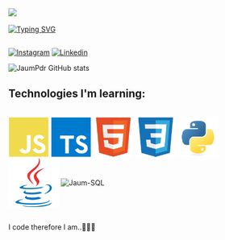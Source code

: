<img widht=100% src="https://capsule-render.vercel.app/api?type=waving&color=0000CD&height=120&section=header"/>

[![Typing SVG](https://readme-typing-svg.herokuapp.com?font=Fira+Code&weight=300%&size=35&duration=4000&pause=1000&color=0000CD&center=true&vCenter=true&random=false&width=1000&lines=Hello%2C+my+name+is+João+Pedro;I'm+21+years+old;I'm+a+systems+analysis+and+development+student;I'm+from+Brazil;welcome%3A)](https://git.io/typing-svg)

##

[![Instagram](https://img.shields.io/badge/Instagram-E4405F?style=for-the-badge&logo=instagram&logoColor=white)](https://www.instagram.com/jaum_oli/?igsh=MW9jd2d5MW9sM2VIdw%3D%3D&utm_source=qr)
[![Linkedin](https://img.shields.io/badge/LinkedIn-0077B5?style=for-the-badge&logo=linkedin&logoColor=white)](https://www.linkedin.com/in/jo%C3%A3o-pedro-oliveira-17383b186/)

![JaumPdr GitHub stats](https://github-readme-stats.vercel.app/api?username=JaumPdr&show_icons=true&theme=algolia)

## Technologies I'm learning:

<div style="display: inline_block"><br>
  <img align="center" alt="Jaum-Js" height="80" width="80" src="https://raw.githubusercontent.com/devicons/devicon/master/icons/javascript/javascript-plain.svg">
  <img align="center" alt="Jaum-Ts" height="80" width="80" src="https://raw.githubusercontent.com/devicons/devicon/master/icons/typescript/typescript-plain.svg">
  <img align="center" alt="Jaum-HTML" height="80" width="80" src="https://raw.githubusercontent.com/devicons/devicon/master/icons/html5/html5-original.svg">
  <img align="center" alt="Jaum-CSS" height="80" width="80" src="https://raw.githubusercontent.com/devicons/devicon/master/icons/css3/css3-original.svg">
  <img align="center" alt="Jaum-Python" height="80" width="80" src="https://raw.githubusercontent.com/devicons/devicon/master/icons/python/python-original.svg">
  <img align="center" alt="Jaum-Java" height="100" width="100" src="https://raw.githubusercontent.com/devicons/devicon/master/icons/java/java-original.svg">
  <img align="center" alt="Jaum-SQL" height="100" width="100" src="https://cdn.jsdelivr.net/gh/devicons/devicon@latest/icons/mysql/mysql-original-wordmark.svg">
</div>

##

I code therefore I am..👨‍💻💭




